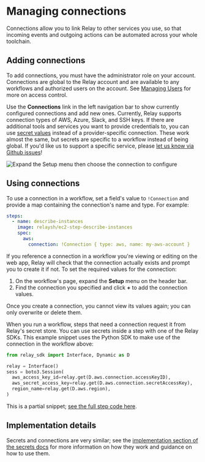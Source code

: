 # Managing connections

Connections allow you to link Relay to other services you use, so that incoming events and outgoing actions can be automated across your whole toolchain.

## Adding connections

To add connections, you must have the administrator role on your account. Connections are global to the Relay account and are available to any workflows and authorized users on the account. See [Managing Users](/docs/managing-users.md) for more on access control.

Use the **Connections** link in the left navigation bar to show currently configured connections and add new ones. Currently, Relay supports connection types of AWS, Azure, Slack, and SSH keys. If there are additional tools and services you want to provide credentials to, you can use [secret values](/docs/using-workflows/adding-secrets.md) instead of a provider-specific connection. These work almost the same, but secrets are specific to a workflow instead of being global. If you'd like us to support a specific service, please [let us know via Github issues](https://github.com/puppetlabs/relay/issues/new/choose)!

![Expand the Setup menu then choose the connection to configure](/docs/images/adding-connections.gif)

## Using connections

To use a connection in a workflow, set a field's value to `!Connection` and provide a map containing the connection's name and type. For example:

```yaml
steps:
  - name: describe-instances
    image: relaysh/ec2-step-describe-instances
    spec:
      aws:
        connection: !Connection { type: aws, name: my-aws-account }
```

If you reference a connection in a workflow you're viewing or editing on the web app, Relay will check that the connection actually exists and prompt you to create it if not. To set the required values for the connection:
1. On the workflow's page, expand the **Setup** menu on the header bar.
2. Find the connection you specified and click **+** to add the connection values. 

Once you create a connection, you cannot view its values again; you can only overwrite or delete them.

When you run a workflow, steps that need a connection request it from Relay's secret store. You can use secrets inside a step with one of the Relay SDKs. This example snippet uses the Python SDK to make use of the connection in the workflow above:

```python
from relay_sdk import Interface, Dynamic as D

relay = Interface()
sess = boto3.Session(
  aws_access_key_id=relay.get(D.aws.connection.accessKeyID),
  aws_secret_access_key=relay.get(D.aws.connection.secretAccessKey),
  region_name=relay.get(D.aws.region),
)
```
This is a partial snippet; [see the full step code here](https://github.com/relay-integrations/relay-aws-ec2/tree/master/steps/aws-ec2-step-instances-describe).

## Implementation details

Secrets and connections are very similar; see the [implementation section of the secrets docs](/docs/using-workflows/adding-secrets.md) for more information on how they work and guidance on how to use them.
